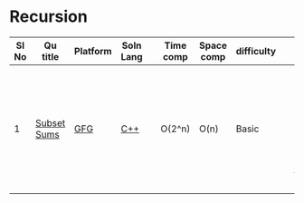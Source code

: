 # Recursion

| Sl No | Qu title | Platform                            | Soln Lang |   | Time comp | Space comp | difficulty |    | approach |
| --     | ---     |   ------                            | ---       |-- | ---       | ---        | ----       | -- | ---------|
| 1    | [Subset Sums](https://practice.geeksforgeeks.org/problems/subset-sums2234/1)     | [GFG ](/GFG/GFGQuestions.md) | [C++](https://github.com/C-a-thing/Code-Insight/blob/main/GFG/Recursion/C%2B%2B/Subset%20Sums.cpp)       |   | O(2^n)       | O(n)        | Basic       |    | For each index of array either pick the element and add it sum or not pick the element|
